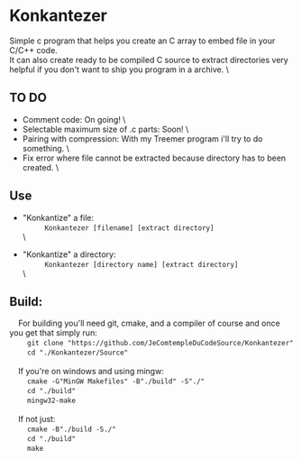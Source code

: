 # Konkantezer
Simple c program that helps you create an C array to embed file in your C/C++ code. \
It can also create ready to be compiled C source to extract directories very helpful if you don't want to ship you program in a archive. \

## TO DO
* Comment code: On going! \
* Selectable maximum size of .c parts: Soon! \
* Pairing with compression: With my Treemer program i'll try to do something. \
* Fix error where file cannot be extracted because directory has to been created. \

## Use 
* "Konkantize" a file: \
&nbsp;&nbsp;&nbsp;&nbsp;&nbsp;&nbsp;&nbsp;&nbsp;```
Konkantezer [filename] [extract directory]```\
\

* "Konkantize" a directory: \
&nbsp;&nbsp;&nbsp;&nbsp;&nbsp;&nbsp;&nbsp;&nbsp;```
Konkantezer [directory name] [extract directory]```\
\

## Build:
&nbsp;&nbsp;&nbsp;&nbsp;For building you'll need git, cmake, and a compiler of course and once you get that simply run:\
    &nbsp;&nbsp;&nbsp;&nbsp;&nbsp;&nbsp;&nbsp;&nbsp;```
    git clone "https://github.com/JeComtempleDuCodeSource/Konkantezer"
    ```\
    &nbsp;&nbsp;&nbsp;&nbsp;&nbsp;&nbsp;&nbsp;&nbsp;```
    cd "./Konkantezer/Source" 
    ```\
    \
    &nbsp;&nbsp;&nbsp;&nbsp;If you're on windows and using mingw: \
    &nbsp;&nbsp;&nbsp;&nbsp;&nbsp;&nbsp;&nbsp;&nbsp;```
    cmake -G"MinGW Makefiles" -B"./build" -S"./"
    ``` \
    &nbsp;&nbsp;&nbsp;&nbsp;&nbsp;&nbsp;&nbsp;&nbsp;```
    cd "./build"
    ``` \
    &nbsp;&nbsp;&nbsp;&nbsp;&nbsp;&nbsp;&nbsp;&nbsp;```
    mingw32-make
    ``` \
    \
    &nbsp;&nbsp;&nbsp;&nbsp;If not just: \
    &nbsp;&nbsp;&nbsp;&nbsp;&nbsp;&nbsp;&nbsp;&nbsp;```
    cmake -B"./build -S./"
    ``` \
    &nbsp;&nbsp;&nbsp;&nbsp;&nbsp;&nbsp;&nbsp;&nbsp;```
    cd "./build"
    ``` \
    &nbsp;&nbsp;&nbsp;&nbsp;&nbsp;&nbsp;&nbsp;&nbsp;```
    make
    ``` 
    
